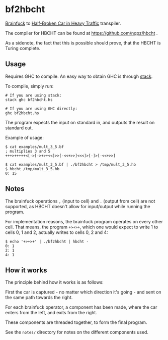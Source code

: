 # bf2hbcht

[Brainfuck](https://esolangs.org/wiki/Brainfuck) to [Half-Broken Car in Heavy
Traffic](https://esolangs.org/wiki/Half-Broken_Car_in_Heavy_Traffic)
transpiler.

The compiler for HBCHT can be found at https://github.com/nqpz/hbcht .

As a sidenote, the fact that this is possible should prove, that the HBCHT is
Turing complete.

## Usage

Requires GHC to compile. An easy way to obtain GHC is through
[stack](https://haskellstack.org).

To compile, simply run:

```
# If you are using stack:
stack ghc bf2hbcht.hs

# If you are using GHC directly:
ghc bf2hbcht.hs
```

The program expects the input on standard in, and outputs the result on standard
out.

Example of usage:

```
$ cat examples/mult_3_5.bf
; multiplies 3 and 5
+++>+++++<[->[->+>+<<]>>[-<<+>>]<<<]>[-]>[-<<+>>]

$ cat examples/mult_3_5.bf | ./bf2hbcht > /tmp/mult_3_5.hb
$ hbcht /tmp/mult_3_5.hb
0: 15
```

## Notes

The brainfuck operations `,` (input to cell) and `.` (output from cell) are
not supported, as HBCHT doesn't allow for input/output while running the
program.

For implementation reasons, the brainfuck program operates on every other cell.
That means, the program `+>+>+`, which one would expect to write 1 to cells 0, 1
and 2, actually writes to cells 0, 2 and 4:

```
$ echo '+>+>+' | ./bf2hbcht | hbcht -
0: 1
2: 1
4: 1
```

## How it works

The principle behind how it works is as follows:

First the car is captured - no matter which direction it's going - and sent on
the same path towards the right.

For each brainfuck operator, a component has been made, where the car enters
from the left, and exits from the right.

These components are threaded together, to form the final program.

See the `notes/` directory for notes on the different components used.

